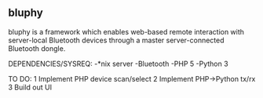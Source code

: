 bluphy
------

bluphy is a framework which enables web-based
remote interaction with server-local Bluetooth
devices through a master server-connected
Bluetooth dongle.

DEPENDENCIES/SYSREQ:
-*nix server
-Bluetooth
-PHP 5
-Python 3

TO DO:
1 Implement PHP device scan/select
2 Implement PHP->Python tx/rx
3 Build out UI
